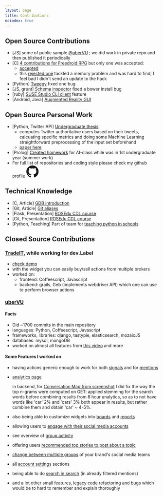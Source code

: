 ```yaml
---
layout: page
title: Contributions
noindex: true
---
```


## Open Source Contributions

* [JS] some of public sample [@uberVU](https://github.com/uberVU/mozaic/commit/c2a0e723abfa9abf33ddc3b8575e8bdac4e0b70f) ; we did work in private repo and then published it periodically
* [C] [4 contributions for Freedroid RPG](http://rb.freedroid.org/users/andreip/) but only one was accepted:
	* [accepted](http://rb.freedroid.org/r/1024/diff/)
	* this [rejected one](http://rb.freedroid.org/r/1077/) tackled a memory problem and was hard to find, I feel bad I didn't send an update to the hack
* [Python] [Tweepy](https://github.com/tweepy/tweepy/pull/446) fixed one bug
* [JS, grunt] [Schema inspector](https://github.com/Atinux/schema-inspector/pull/11) fixed a bower install bug
* [ruby] [SUSE Studio CLI client](https://github.com/susestudio/ssc/pull/1) feature
* [Android, Java] [Augmented Reality GUI](https://github.com/aismail/AndroAR)

## Open Source Personal Work

* [Python, Twitter API] [Undergraduate thesis](https://github.com/andreip/tweeter-authorities):
	* computes Twitter authoritative users based on their tweets, calcuating specific metrics and doing some Machine Learning straightforward preprocessing of the input set beforehand
	* [paper here](https://www.dropbox.com/s/3xh7hjxewtgdswe/findingtopicalauthoritiesontwitter.pdf?dl=0)
* [Prolog] [Created homework](https://github.com/andreip/AI-MAS) for AI-class while was in 1st undergraduate year (summer work)
* For full list of repositories and coding style please check my github profile [<img src="/public/img/github.png">](https://github.com/andreip/)


## Technical Knowledge

* [C, Article] [GDB introduction](http://techblog.rosedu.org/gdb-a-basic-workflow.html)
* [Git, Article] [Git aliases](http://techblog.rosedu.org/git-speeding-workflow.html)
* [Flask, Presentation] [ROSEdu CDL course](http://cdl.rosedu.org/editions/unibuc_2013/#details_course3)
* [Git, Presentation] [ROSEdu CDL course](http://cdl.rosedu.org/editions/spring_2013/#details_course2)
* [Python, Teaching] Part of team for [teaching python in schools](http://py4school.rosedu.org/)

## Closed Source Contributions

### [TradeIT](https://www.tradingticket.com/), while working for dev.Label

* [check demo](https://www.tradingticket.com/widget/examples.html)
* with the widget you can easily buy/sell actions from multiple brokers
* worked on:
	* frontend: Coffeescript, Javascript
	* backend: grails, Geb (implements webdriver API) which one can use to perform browser actions

### [uberVU](http://ubervu.com/)

#### Facts

* Did ~1700 commits in the main repository
* languages: Python, Coffeescript, Javascript
* frameworks, libraries: django, tastypie, elasticsearch, mozaicJS
* databases: mysql, mongoDB
* worked on almost all features from [this video](https://www.youtube.com/watch?v=wFN_Lw6WSg0) and more

#### Some Features I worked on

* having actions generic enough to work for both [signals](https://drive.google.com/file/d/0Bxk_4cdT7c8fdnhEcDdPdmI2T28/view?usp=sharing) and for [mentions](https://drive.google.com/file/d/0Bxk_4cdT7c8fM2dKX1ZLdjBaX2M/view?usp=sharing)

* [analytics page](https://drive.google.com/file/d/0Bxk_4cdT7c8fSFU4SXBMWlRmMzg/view?usp=sharing)

	In backend, for [Conversation Map from screenshot](https://drive.google.com/file/d/0Bxk_4cdT7c8fSFU4SXBMWlRmMzg/view?usp=sharing) I did fix the way the top n-grams were computed on GET: applied stemming for the search words before combining results from 8 hour analytics, so as to not have words like 'car' 2% and 'cars' 3% both appear in results, but rather combine them and obtain 'car' ~ 4-5%.

* also being able to customize widgets into [boards](https://drive.google.com/file/d/0Bxk_4cdT7c8fbGZJaWRuTWRPbms/view?usp=sharing) and [reports](https://drive.google.com/file/d/0Bxk_4cdT7c8fYmxxcVlDOEw0VWs/view?usp=sharing)
* allowing users to [engage with their social media accounts](https://drive.google.com/file/d/0Bxk_4cdT7c8fa0lDR3NCRlh3X2c/view?usp=sharing)
* see overview of [group activity](https://drive.google.com/file/d/0Bxk_4cdT7c8faXZrV2hKS2RsUE0/view?usp=sharing)
* offering users [recommended top stories to post about a topic](https://drive.google.com/file/d/0Bxk_4cdT7c8fR0t6MV9LQmpZcjQ/view?usp=sharing)
* [change between multiple groups](https://drive.google.com/file/d/0Bxk_4cdT7c8fU3cxNktyRENUeDQ/view?usp=sharing) of your brand's social media teams
* all [account settings](https://drive.google.com/file/d/0Bxk_4cdT7c8fekJKMmNhVEo1Umc/view?usp=sharing) sections
* being able to do [search in search](https://drive.google.com/file/d/0Bxk_4cdT7c8fb0pGRVpKTGtkdnM/view?usp=sharing) (in already filtered mentions)
* and a lot other small features, legacy code refactoring and bugs which would be to hard to remember and explain thoroughly
